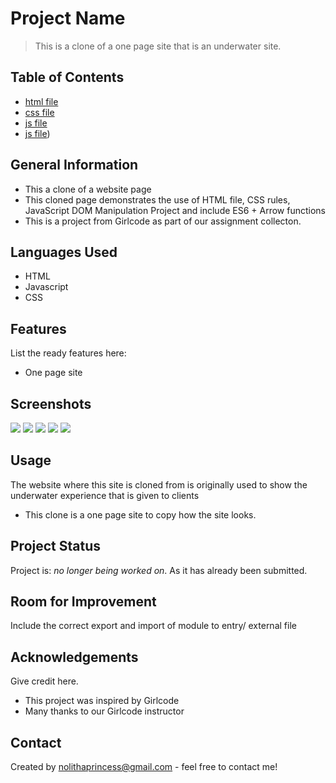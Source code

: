 # Project Name
> This is a clone of a one page site that is an underwater site.  
<!-- If you have the project hosted somewhere, include the link here. -->

## Table of Contents
* [html file](index.html)
* [css file](index.css)
* [js file](index.js)
* [js file](page.js))

<!-- * [License](#license) -->


## General Information
- This a clone of a website page
- This cloned page demonstrates the use of HTML file, CSS rules, JavaScript DOM Manipulation Project and include ES6 + Arrow 
functions
- This is a project from Girlcode as part of our assignment collecton.
<!-- You don't have to answer all the questions - just the ones relevant to your project. -->


## Languages Used
- HTML
- Javascript
- CSS


## Features
List the ready features here:
- One page site


## Screenshots
 ![](images/shot1.png) ![](images/shot2.png) ![](images/shot3.png) ![](images/shot4.png) ![](images/shot5.png)
<!-- If you have screenshots you'd like to share, include them here. -->


## Usage
The website where this site is cloned from is originally used to show the underwater experience that is given to clients
- This clone is a one page site to copy how the site looks.




## Project Status
Project is: _no longer being worked on_. As it has already been submitted.


## Room for Improvement
Include the correct export and import of module to entry/ external file


## Acknowledgements
Give credit here.
- This project was inspired by Girlcode 
- Many thanks to our Girlcode instructor


## Contact
Created by [nolithaprincess@gmail.com](https://www.gmail.com) - feel free to contact me!


<!-- Optional -->
<!-- ## License -->
<!-- This project is open source and available under the [... License](). -->

<!-- You don't have to include all sections - just the one's relevant to your project -->


